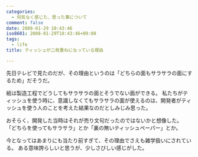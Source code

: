 ```yaml
---
categories:
  - 何気なく感じた、思った事について
comment: false
date: 2008-01-29 10:43:46
iso8601: 2008-01-29T10:43:46+09:00
tags:
  - life
title: ティッシュが二枚重ねになっている理由

---
```


先日テレビで見たのだが、その理由というのは「どちらの面もサラサラの面にするため」だそうだ。

紙は製造工程でどうしてもサラサラの面とそうでない面ができる。
私たちがティッシュを使う時に、意識しなくてもサラサラの面が使えるのは、開発者がティッシュを使う人のことを考えた結果なのだとしみじみ思った。

おそらく、開発した当時はそれが売り文句だったのではないかと想像した。
「どちらを使ってもサラサラ」とか「裏の無いティッシュペーパー」とか。

今となってはあまりにも当たり前すぎて、その理由でさえも雑学扱いにされている。
ある意味誇らしいと思うが、少しさびしい感じがした。
